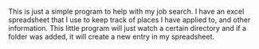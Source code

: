 This is just a simple program to help with my job search. I have an excel spreadsheet that I use to keep track of places I have applied to, and other information. This little program will just watch a certain directory and if a folder was added, it will create a new entry in my spreadsheet.
